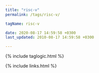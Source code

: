 ```yaml
---
title: "risc-v"
permalink: /tags/risc-v/

tagName: risc-v

date: 2020-08-17 14:59:58 +0300
last_updated: 2010-08-17 14:59:58 +0300

---
```


{% include taglogic.html %}

{% include links.html %}
